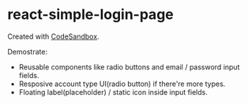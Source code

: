 # react-simple-login-page
Created with [CodeSandbox](https://codesandbox.io/s/github/Banana-In-Black/react-simple-login-page).

Demostrate: 
- Reusable components like radio buttons and email / password input fields.
- Resposive account type UI(radio button) if there're more types.
- Floating label(placeholder) / static icon inside input fields.
